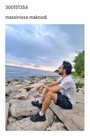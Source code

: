 300151354

massinissa makoudi

<img src="images/WhatsApp Image 2025-09-16 at 17.39.03_c1f5053c.jpg" alt="my picture" width="50%" height="50%">

